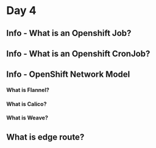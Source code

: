 # Day 4

## Info - What is an Openshift Job?

## Info - What is an Openshift CronJob?

## Info - OpenShift Network Model

#### What is Flannel?

#### What is Calico?

#### What is Weave?


## What is edge route?
